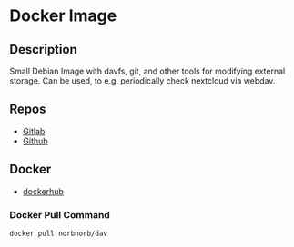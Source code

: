 # Docker Image

## Description
Small Debian Image with davfs, git, and other tools for modifying external storage.
Can be used, to e.g. periodically check nextcloud via webdav.

## Repos
* [Gitlab](https://gitlab.norbert-ruehl.de/nruehl/docker-dav.git)
* [Github](https://github.com/norbekaiser/docker-dav.git)

## Docker
* [dockerhub](https://hub.docker.com/r/norbnorb/dav)


### Docker Pull Command
```docker pull norbnorb/dav```